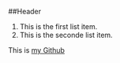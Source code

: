 ##Header
1. This is the first list item.
2. This is the seconde list item.

This is [my Github](https://github.com/weippig/neww)
